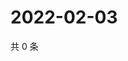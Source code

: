# 2022-02-03

共 0 条

<!-- BEGIN WEIBO -->
<!-- 最后更新时间 Thu Feb 03 2022 18:09:01 GMT+0800 (China Standard Time) -->

<!-- END WEIBO -->
